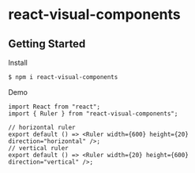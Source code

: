 # react-visual-components

## Getting Started

Install

```bash
$ npm i react-visual-components
```

Demo

```tsx
import React from "react";
import { Ruler } from "react-visual-components";

// horizontal ruler
export default () => <Ruler width={600} height={20} direction="horizontal" />;
// vertical ruler
export default () => <Ruler width={20} height={600} direction="vertical" />;
```
